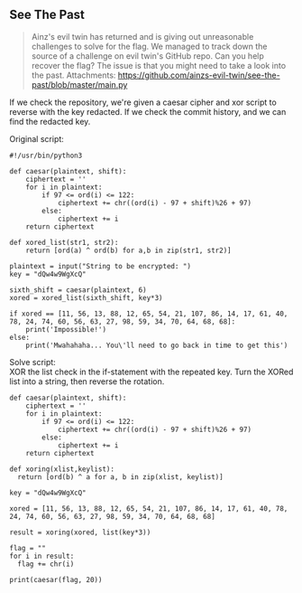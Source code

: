 ## See The Past
> Ainz's evil twin has returned and is giving out unreasonable challenges to solve for the flag. We managed to track down the source of a challenge on evil twin's GitHub repo. Can you help recover the flag? The issue is that you might need to take a look into the past.
Attachments: https://github.com/ainzs-evil-twin/see-the-past/blob/master/main.py


If we check the repository, we're given a caesar cipher and xor script to reverse with the key redacted. If we check the commit history, and we can find the redacted key.


Original script:
```
#!/usr/bin/python3

def caesar(plaintext, shift):
	ciphertext = ''
	for i in plaintext:
		if 97 <= ord(i) <= 122:
			ciphertext += chr((ord(i) - 97 + shift)%26 + 97)
		else:
			ciphertext += i
	return ciphertext

def xored_list(str1, str2):
	return [ord(a) ^ ord(b) for a,b in zip(str1, str2)]

plaintext = input("String to be encrypted: ")
key = "dQw4w9WgXcQ"

sixth_shift = caesar(plaintext, 6)
xored = xored_list(sixth_shift, key*3)

if xored == [11, 56, 13, 88, 12, 65, 54, 21, 107, 86, 14, 17, 61, 40, 78, 24, 74, 60, 56, 63, 27, 98, 59, 34, 70, 64, 68, 68]:
	print('Impossible!')
else:
	print('Mwahahaha... You\'ll need to go back in time to get this')
``` 

Solve script:  
XOR the list check in the if-statement with the repeated key. Turn the XORed list into a string, then reverse the rotation.
```
def caesar(plaintext, shift):
	ciphertext = ''
	for i in plaintext:
		if 97 <= ord(i) <= 122:
			ciphertext += chr((ord(i) - 97 + shift)%26 + 97)
		else:
			ciphertext += i
	return ciphertext

def xoring(xlist,keylist):
  return [ord(b) ^ a for a, b in zip(xlist, keylist)]

key = "dQw4w9WgXcQ"

xored = [11, 56, 13, 88, 12, 65, 54, 21, 107, 86, 14, 17, 61, 40, 78, 24, 74, 60, 56, 63, 27, 98, 59, 34, 70, 64, 68, 68]

result = xoring(xored, list(key*3))

flag = ""
for i in result:
  flag += chr(i)

print(caesar(flag, 20))
```